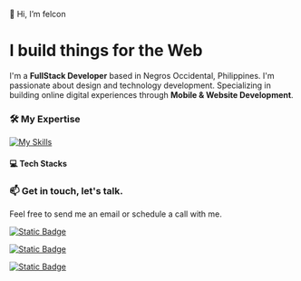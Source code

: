 
👋 Hi, I’m felcon
# I build things for the Web

I'm a **FullStack Developer** based in Negros Occidental, Philippines. I'm passionate about design and technology development. Specializing in building online digital experiences through **Mobile & Website Development**.

### 🛠 My Expertise
[![My Skills](https://skillicons.dev/icons?i=react,angular,nodejs,laravel,mongodb,mysql)](https://skillicons.dev)
#### :computer: Tech Stacks

### 📫 Get in touch, let's talk.
Feel free to send me an email or schedule a call with me.

[![Static Badge](https://img.shields.io/badge/Email-felcon.albaladejo@gmail.com-blue)](felcon.albaladejo@gmail.com )

[![Static Badge](https://img.shields.io/badge/Phone_1-+63_950_841_4224-orange)]()

[![Static Badge](https://img.shields.io/badge/Phone_2-+63_915_352_6619-orange)]()
